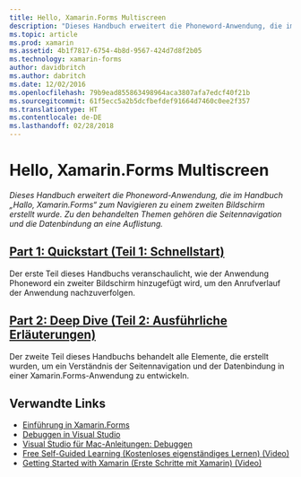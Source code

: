 ```yaml
---
title: Hello, Xamarin.Forms Multiscreen
description: "Dieses Handbuch erweitert die Phoneword-Anwendung, die im Handbuch „Hello, Xamarin.Forms“ (Hallo Xamarin.Forms) zum Navigieren zu einem zweiten Bildschirm erstellt wurde. Zu den behandelten Themen gehören die Seitennavigation und die Datenbindung an eine Sammlung."
ms.topic: article
ms.prod: xamarin
ms.assetid: 4b1f7817-6754-4b8d-9567-424d7d8f2b05
ms.technology: xamarin-forms
author: davidbritch
ms.author: dabritch
ms.date: 12/02/2016
ms.openlocfilehash: 79b9ead855863498964aca3807afa7edcf40f21b
ms.sourcegitcommit: 61f5ecc5a2b5dcfbefdef91664d7460c0ee2f357
ms.translationtype: HT
ms.contentlocale: de-DE
ms.lasthandoff: 02/28/2018
---
```

# <a name="hello-xamarinforms-multiscreen"></a>Hello, Xamarin.Forms Multiscreen

_Dieses Handbuch erweitert die Phoneword-Anwendung, die im Handbuch „Hallo, Xamarin.Forms“ zum Navigieren zu einem zweiten Bildschirm erstellt wurde. Zu den behandelten Themen gehören die Seitennavigation und die Datenbindung an eine Auflistung._

## <a name="part-1-quickstartxamarin-formsget-startedhello-xamarin-forms-multiscreenquickstartmd"></a>[Part 1: Quickstart (Teil 1: Schnellstart)](~/xamarin-forms/get-started/hello-xamarin-forms-multiscreen/quickstart.md)

Der erste Teil dieses Handbuchs veranschaulicht, wie der Anwendung Phoneword ein zweiter Bildschirm hinzugefügt wird, um den Anrufverlauf der Anwendung nachzuverfolgen.

## <a name="part-2-deep-divexamarin-formsget-startedhello-xamarin-forms-multiscreendeepdivemd"></a>[Part 2: Deep Dive (Teil 2: Ausführliche Erläuterungen)](~/xamarin-forms/get-started/hello-xamarin-forms-multiscreen/deepdive.md)

Der zweite Teil dieses Handbuchs behandelt alle Elemente, die erstellt wurden, um ein Verständnis der Seitennavigation und der Datenbindung in einer Xamarin.Forms-Anwendung zu entwickeln.


## <a name="related-links"></a>Verwandte Links

- [Einführung in Xamarin.Forms](~/xamarin-forms/get-started/introduction-to-xamarin-forms.md)
- [Debuggen in Visual Studio](http://msdn.microsoft.com/library/k0k771bt%28v=vs.90%29.aspx)
- [Visual Studio für Mac-Anleitungen: Debuggen](https://developer.xamarin.com/recipes/cross-platform/ide/debugging/)
- [Free Self-Guided Learning (Kostenloses eigenständiges Lernen) (Video)](https://university.xamarin.com/self-guided)
- [Getting Started with Xamarin (Erste Schritte mit Xamarin) (Video)](https://developer.xamarin.com/videos/)
